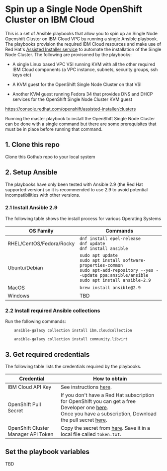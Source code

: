 # Spin up a Single Node OpenShift Cluster on IBM Cloud

This is a set of Ansible playbooks that allow you to spin up an Single Node Openshift Cluster on IBM Cloud VPC by running a single Ansible playbook.  The playbooks  provision the required IBM Cloud resources  and  make use of Red Hat's [Assisted Installer service](https://github.com/openshift/assisted-service/tree/master/docs/user-guide) to automate the installation of the Single Node Cluster. The following are provisoned by the playbooks:

* A single Linux based VPC VSI running KVM with all the other required IBM Cloud components (a VPC instance, subnets, security groups, ssh keys etc)

* A KVM guest for the OpenShift Single Node Cluster on that VSI

* Another  KVM guest running Fedora 34 that provides DNS and DHCP services for the OpenShift Single Node Cluster KVM guest


https://console.redhat.com/openshift/assisted-installer/clusters


Running the master playbook to install the  OpenShift Single Node Cluster can be done with a single command but there are some prerequisites that must be in place  before running that command. 

## 1. Clone this repo 

Clone this Gothub repo to your local system

## 2. Setup Ansible
The playbooks have only  been tested with Ansible 2.9 (the Red Hat supported version) so it is recommended to use 2.9 to avoid potential incompatibilities  with other versions.

### 2.1 Install Ansible 2.9

The following table shows the install process for various Operating Systems

| OS Family | Commands |
| --- | --- |
| RHEL/CentOS/Fedora/Rocky |  `dnf install epel-release`<br/>`dnf update`<br/>`dnf install ansible` |
| Ubuntu/Debian | `sudo apt update`<br/>`sudo apt install software-properties-common`<br/>`sudo apt-add-repository --yes --update ppa:ansible/ansible`<br/>`sudo apt install ansible-2.9`|
| MacOS | `brew install ansible@2.9` |
| Windows | TBD | 


### 2.2 Install required Ansible collections


Run the following commands:

``` 
    ansible-galaxy collection install ibm.cloudcollection

    ansible-galaxy collection install community.libvirt
```

## 3. Get required credentials

The following table lists the  credentials required by the playbooks.

| Credential | How to obtain |
| --- | --- |
| IBM Cloud API Key | See instructions [here](https://cloud.ibm.com/docs/account?topic=account-userapikey&interface=ui).|
| OpenShift Pull Secret | If you don't have a Red Hat subscription for OpenShift you can get a free Developer one [here](https://developers.redhat.com/articles/faqs-no-cost-red-hat-enterprise-linux).<br/> Once you have a subscription, Download the pull secret [here](https://console.redhat.com/openshift/install/pull-secret).|
| OpenShift Cluster Manager API Token | Copy the secret from [here](https://console.redhat.com/openshift/token/show). Save it in a local file called `token.txt`.|


##  Set the playbook variables 

TBD
